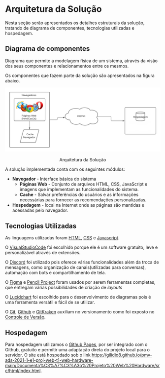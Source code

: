 # Arquitetura da Solução

Nesta seção serão apresentados os detalhes estruturais da solução, tratando de diagrama de componentes, tecnologias utilizadas e hospedagem. 

## Diagrama de componentes

Diagrama que permite a modelagem física de um sistema, através da visão dos seus componentes e relacionamentos entre os mesmos.

Os componentes que fazem parte da solução são apresentados na figura abaixo.

![Diagrama de Componentes](img/componentes.png)
<center> Arquitetura da Solução</center>

A solução implementada conta com os seguintes módulos:
- **Navegador** - Interface básica do sistema  
  - **Páginas Web** - Conjunto de arquivos HTML, CSS, JavaScript e imagens que implementam as funcionalidades do sistema.
   - **Cache** - Salvar preferências do usuários e as informações necessárias para fornecer as recomendações personalizadas.
 - **Hospedagem** - local na Internet onde as páginas são mantidas e acessadas pelo navegador. 

## Tecnologias Utilizadas

As linguagens utilizadas foram [HTML](https://www.w3.org/html/), [CSS](https://www.w3.org/Style/CSS/Overview.en.html) e [Javascript](https://www.javascript.com/).

O [VisualStudioCode](https://code.visualstudio.com/) foi escolhido porque ele é um software gratuito, leve e personalizável através de extensões.

O [Discord](https://discord.com/) foi utilizado pois oferece várias funcionalidades além da troca de mensagens, como organização de canais(utilizadas para conversas), automação com bots e compartilhamento de tela.

O [Figma](https://www.figma.com/) e [Pencil Project](https://pencil.evolus.vn/) foram usados por serem ferramentas completas, que entregam várias possibilidades de criação de *layouts*

O [Lucidchart](https://www.lucidchart.com/pages/pt) foi escolhido para o desenvolvimento de diagramas pois é uma ferramenta versátil e fácil de se utilizar.

O [Git](https://git-scm.com/), [Github](https://github.com) e [GitKraken](https://www.gitkraken.com/) auxiliam no versionamento como foi exposto no [Controle de Versão](#Controle-de-Versão).

## Hospedagem

Para hospedagem utilizamos o [Github Pages](https://pages.github.com/), por ser integrado com o Github, gratuito e permitir uma adaptação direta do projeto local para o servidor. O site está hospedado sob o link https://gilidio8.github.io/pmv-ads-2021-1-e1-proj-web-t1-web-hardware-main/Documenta%C3%A7%C3%A3o%20Projeto%20Web%20Hardware/src/html/index.html.


